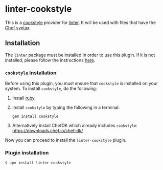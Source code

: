 # linter-cookstyle

This is a [cookstyle](https://github.com/chef/cookstyle) provider for
[linter][linter]. It will be used with files
that have the [Chef syntax](https://atom.io/packages/language-chef).

## Installation

The `linter` package must be installed in order to use this plugin. If it
is not installed, please follow the instructions [here][linter].

### `cookstyle` Installation

Before using this plugin, you must ensure that `cookstyle` is installed on
your system. To install `cookstyle`, do the following:

1.  Install [ruby](https://www.ruby-lang.org/).

2.  Install `cookstyle` by typing the following in a terminal:

    ```ShellSession
    gem install cookstyle
    ```

3.  Alternatively install ChefDK which already includes `cookstyle`:
    <https://downloads.chef.io/chef-dk/>

Now you can proceed to install the `linter-cookstyle` plugin.

### Plugin installation

```ShellSession
$ apm install linter-cookstyle
```

[linter]: https://github.com/atom-community/linter "Linter"
